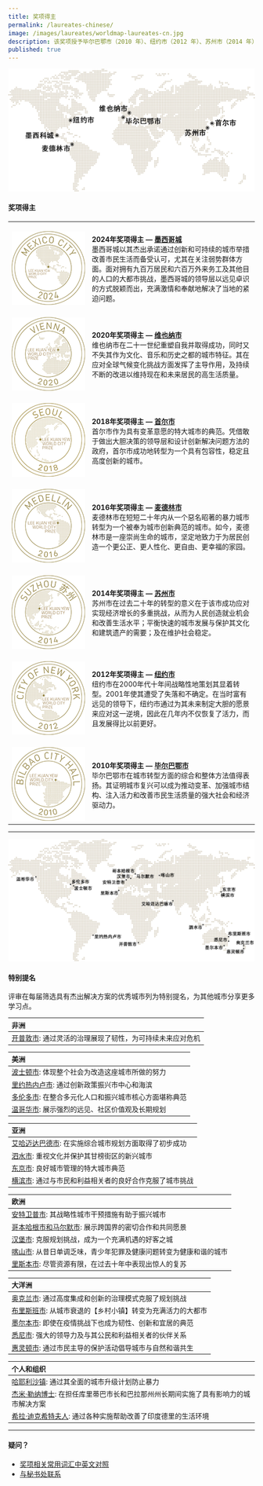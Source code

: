 ```yaml
---
title: 奖项得主
permalink: /laureates-chinese/
image: /images/laureates/worldmap-laureates-cn.jpg
description: 该奖项授予毕尔巴鄂市（2010 年）、纽约市（2012 年）、苏州市（2014 年）、麦德林市（2016 年）、首尔市（2018 年）、维也纳市（2020 年）和墨西哥城（2024年）。
published: true
---
```


![奖项得主](/images/laureates/worldmap-laureates-cn.jpg/)

#### **奖项得主**

<table style="width: 100%;" border="0" cellpadding="10">
<tbody>
<tr>
<td style="width: 150px;"><br><img src="/images/laureates/mexico-city-medal.png" alt="墨西哥城" /><br></td>
  <td><br><strong>2024年奖项得主 — <a href="/mexico-city/">墨西哥城</a></strong><br />墨西哥城以其杰出承诺通过创新和可持续的城市举措改善市民生活而备受认可，尤其在关注弱势群体方面。面对拥有九百万居民和六百万外来务工及其他目的人口的大都市挑战，墨西哥城的领导层以远见卓识的方式脱颖而出，充满激情和奉献地解决了当地的紧迫问题。</td>
</tr>
<tr>
<td style="width: 150px;"><br><img src="/images/laureates/vienna-medal.png" alt="维也纳市" /><br></td>
  <td><br><strong>2020年奖项得主 — <a href="/vienna/">维也纳市</a></strong><br />维也纳市在二十一世纪重塑自我并取得成功，同时又不失其作为文化、音乐和历史之都的城市特征。其在应对全球气候变化挑战方面发挥了主导作用，及持续不断的改进以维持现在和未来居民的高生活质量。</td>
</tr>
<tr>
<td style="width: 150px;"><br><img src="/images/laureates/seoul-medal.png" alt="首尔市" /><br></td>
  <td><br><strong>2018年奖项得主 — <a href="/seoul/">首尔市</a></strong><br />首尔市作为具有变革意愿的特大城市的典范。凭借敢于做出大胆决策的领导层和设计创新解决问题方法的政府，首尔市成功地转型为一个具有包容性，稳定且高度创新的城市。</td>
</tr>
<tr>
<td><br><img src="/images/laureates/medellin-medal.png" alt="麦德林市" /><br></td>
  <td><br><strong>2016年奖项得主 — <a href="/medellin/">麦德林市</a></strong><br />麦德林市在短短二十年内从一个惡名昭著的暴力城市转型为一个被奉为城市创新典范的城市。如今，麦德林市是一座崇尚生命的城市，坚定地致力于为居民创造一个更公正、更人性化、更自由、更幸福的家园。</td>
</tr> 
<tr>
<td><br><img src="/images/laureates/suzhou-medal.png" alt="苏州市" /><br></td>
  <td><br><strong>2014年奖项得主 — <a href="/suzhou/">苏州市</a></strong><br />苏州市在过去二十年的转型的意义在于该市成功应对实现经济增长的多重挑战，从而为人民创造就业机会和改善生活水平；平衡快速的城市发展与保护其文化和建筑遗产的需要；及在维护社会稳定。</td>
</tr> 
<tr>
<td><br><img src="/images/laureates/nyc-medal.png" alt="纽约市" /><br></td>
  <td><br><strong>2012年奖项得主 — <a href="/nyc/">纽约市</a></strong><br />纽约市在2000年代十年间战略性地策划其显着转型。2001年使其遭受了失落和不确定。在当时富有远见的领导下，纽约市通过为其未来制定大胆的愿景来应对这一逆境，因此在几年内不仅恢复了活力，而且发展得比以前更好。</td>
</tr>
<tr>
<td><br><img src="/images/laureates/bilbao-medal.png" alt="毕尔巴鄂市" /><br></td>
  <td><br><strong>2010年奖项得主 — <a href="/bilbao/">毕尔巴鄂市</a></strong><br />毕尔巴鄂市在城市转型方面的综合和整体方法值得表扬。其证明城市复兴可以成为推动变革、加强城市结构、注入活力和改善市民生活质量的强大社会和经济驱动力。</td>
</tr> 
</tbody>
</table>

---

![特别提名](/images/laureates/worldmap-special-mentions-cn.jpg/)

#### **特别提名**

评审在每届筛选具有杰出解决方案的优秀城市列为特别提名，为其他城市分享更多学习点。

| **非洲** |
| :--- |
| [开普敦市](/cape-town/): 通过灵活的治理展现了韧性，为可持续未来应对危机 | 

| **美洲** |
| :--- |
| [波士顿市](/boston/): 体现整个社会为改造这座城市所做的努力 | 
| [里约热内卢市](/rio-de-janeiro/): 通过创新政策振兴市中心和海滨 | 
| [多伦多市](/toronto/): 在整合多元化人口和振兴城市核心方面堪称典范 | 
| [温哥华市](/vancouver/): 展示强烈的远见、社区价值观及长期规划 | 

| **亚洲** |
| :--- |
| [艾哈迈达巴德市](/ahmedabad/): 在实施综合城市规划方面取得了初步成功 | 
| [泗水市](/surabaya/): 重视文化并保护其甘榜街区的新兴城市 | 
| [东京市](/tokyo/): 良好城市管理的特大城市典范 |
| [横滨市](/yokohama/): 通过与市民和利益相关者的良好合作克服了城市挑战 | 

| **欧洲** |
| :--- |
| [安特卫普市](/antwerp/): 其战略性城市干预措施有助于振兴城市 |
| [哥本哈根市和马尔默市](/copenhagen-malmo/): 展示跨国界的密切合作和共同愿景 | 
| [汉堡市](/hamburg/): 克服规划挑战，成为一个充满机遇的好客之城 | 
| [喀山市](/kazan/): 从昔日单调乏味，青少年犯罪及健康问题转变为健康和谐的城市 |
| [里斯本市](/lisbon/): 尽管资源有限，在过去十年中表现出惊人的复苏 |

| **大洋洲** |
| :--- |
| [奥克兰市](/auckland/): 通过高度集成和创新的治理模式克服了规划挑战 |
| [布里斯班市](/brisbane/): 从城市衰退的【乡村小镇】转变为充满活力的大都市 | 
| [墨尔本市](/melbourne/): 即使在疫情挑战下也成为韧性、创新和宜居的典范 |
| [悉尼市](/sydney/): 强大的领导力及与其公民和利益相关者的伙伴关系 |
| [惠灵顿市](/wellington/): 通过市民主导的保护活动倡导城市与自然和谐共生 |

| **个人和组织** |
| :--- |
| [哈耶利沙镇](/khayelitsha/): 通过其全面的城市升级计划防止暴力 | 
| [杰米·勒纳博士](/jaime-lerner/): 在担任库里蒂巴市长和巴拉那州州长期间实施了具有影响力的城市解决方案 | 
| [希拉·迪克希特夫人](/sheila-dikshit/): 通过各种实施帮助改善了印度德里的生活环境 |  

---

#### **疑问？**

- [奖项相关常用词汇中英文对照](/glossary-chinese/)
- [与秘书处联系](/feedback-chinese/)
